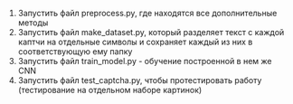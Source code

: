 1. Запустить файл preprocess.py, где находятся все дополнительные методы
2. Запустить файл make_dataset.py, который разделяет текст с каждой каптчи на отдельные символы и сохраняет каждый из них в соответствующую ему папку
3. Запустить файл train_model.py - обучение построенной в нем же CNN
4. Запустить файл test_captcha.py, чтобы протестировать работу (тестирование на отдельном наборе картинок)
